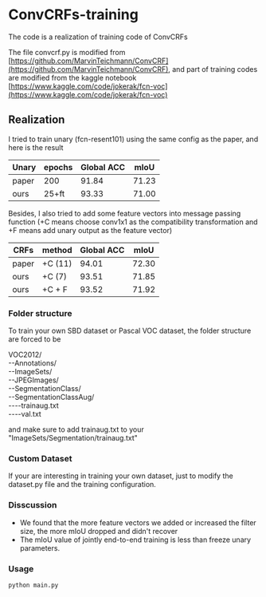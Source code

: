 # ConvCRFs-training
The code is a realization of training code of ConvCRFs

The file convcrf.py is modified from [https://github.com/MarvinTeichmann/ConvCRF](https://github.com/MarvinTeichmann/ConvCRF), and part of training codes are modified from the kaggle notebook [https://www.kaggle.com/code/jokerak/fcn-voc](https://www.kaggle.com/code/jokerak/fcn-voc)

## Realization

I tried to train unary (fcn-resent101) using the same config as the paper, and here is the result

|  Unary   | epochs |  Global ACC |  mIoU   |
| --- | -------- | -------- | --- |
| paper    |  200 |    91.84      |  71.23   |
| ours    | 25+ft | 93.33    |  71.00    |

Besides, I also tried to add some feature vectors into message passing function (+C means choose conv1x1 as the compatibility transformation and +F means add unary output as the feature vector)

|  CRFs   | method |  Global ACC |  mIoU   |
| --- | -------- | -------- | --- |
| paper    | +C (11) |    94.01      |  72.30   |
| ours    | +C (7) | 93.51    |  71.85    |
| ours    | +C + F | 93.52    |  71.92    |

### Folder structure

To train your own SBD dataset or Pascal VOC dataset, the folder structure are forced to be

VOC2012/                                                                                                       
--Annotations/                                                                                                       
--ImageSets/                                                                                                       
--JPEGImages/                                                                                                       
--SegmentationClass/                                                                                                       
--SegmentationClassAug/  
----trainaug.txt                                                                                                       
----val.txt                                                                                                       
  
and make sure to add trainaug.txt to your "ImageSets/Segmentation/trainaug.txt"

### Custom Dataset

If your are interesting in training your own dataset, just to modify the dataset.py file and the training configuration. 

### Disscussion

- We found that the more feature vectors we added or increased the filter size, the more mIoU dropped and didn't recover
- The mIoU value of jointly end-to-end training is less than freeze unary parameters.

### Usage

```conda
python main.py
```
